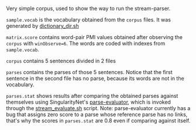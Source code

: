 Very simple corpus, used to show the way to run the stream-parser.

`sample.vocab` is the vocabulary obtained from the `corpus` files.
It was generated by [dictionary_dir.sh](../../src/scripts/dictionary_dir.sh)

`matrix.score` contains word-pair PMI values obtained after observing the `corpus` with `winObserve=6`.
The words are coded with indexes from `sample.vocab`.

`corpus` contains 5 sentences divided in 2 files

`parses` contains the parses of those 5 sentences.
Notice that the first sentence in the second file has no parse, because its words are not in the vocabulary.

`parses.stat` shows results after comparing the obtained parses against themselves using
SingularityNet's [parse-evaluator](https://github.com/singnet/language-learning), which is
invoked through the 
[stream_evaluate.sh](../../src/scripts/stream_evaluate.sh) script.
Note: parse-evaluator currently has a bug that assigns zero score to a parse whose reference parse has no links, that's
why the scores in `parses.stat` are 0.8 even if comparing against itself.